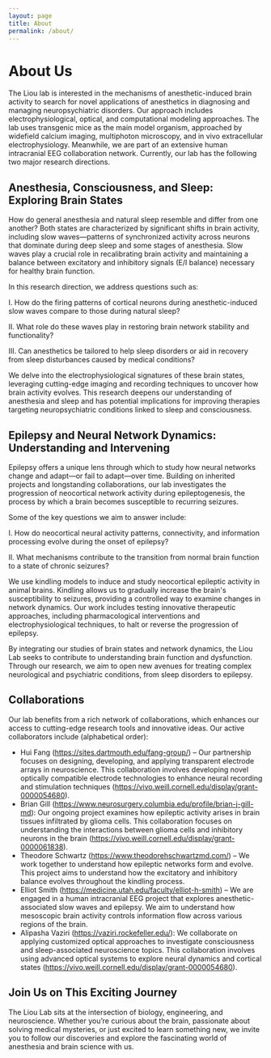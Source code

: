 ```yaml
---
layout: page
title: About
permalink: /about/
---
```

# About Us

The Liou lab is interested in the mechanisms of anesthetic-induced brain activity to search for novel applications of anesthetics in diagnosing and managing neuropsychiatric disorders. Our approach includes electrophysiological, optical, and computational modeling approaches. The lab uses transgenic mice as the main model organism, approached by widefield calcium imaging, multiphoton microscopy, and in vivo extracellular electrophysiology. Meanwhile, we are part of an extensive human intracranial EEG collaboration network. Currently, our lab has the following two major research directions.

## Anesthesia, Consciousness, and Sleep: Exploring Brain States

How do general anesthesia and natural sleep resemble and differ from one another? Both states are characterized by significant shifts in brain activity, including slow waves—patterns of synchronized activity across neurons that dominate during deep sleep and some stages of anesthesia. Slow waves play a crucial role in recalibrating brain activity and maintaining a balance between excitatory and inhibitory signals (E/I balance) necessary for healthy brain function.

In this research direction, we address questions such as:


I.  How do the firing patterns of cortical neurons during anesthetic-induced slow waves compare to those during natural sleep?

II.  What role do these waves play in restoring brain network stability and functionality?

III.  Can anesthetics be tailored to help sleep disorders or aid in recovery from sleep disturbances caused by medical conditions?

We delve into the electrophysiological signatures of these brain states, leveraging cutting-edge imaging and recording techniques to uncover how brain activity evolves. This research deepens our understanding of anesthesia and sleep and has potential implications for improving therapies targeting neuropsychiatric conditions linked to sleep and consciousness.

## Epilepsy and Neural Network Dynamics: Understanding and Intervening

Epilepsy offers a unique lens through which to study how neural networks change and adapt—or fail to adapt—over time. Building on inherited projects and longstanding collaborations, our lab investigates the progression of neocortical network activity during epileptogenesis, the process by which a brain becomes susceptible to recurring seizures.

Some of the key questions we aim to answer include:

I. How do neocortical neural activity patterns, connectivity, and information processing evolve during the onset of epilepsy?

II. What mechanisms contribute to the transition from normal brain function to a state of chronic seizures?

We use kindling models to induce and study neocortical epileptic activity in animal brains. Kindling allows us to gradually increase the brain's susceptibility to seizures, providing a controlled way to examine changes in network dynamics. Our work includes testing innovative therapeutic approaches, including pharmacological interventions and electrophysiological techniques, to halt or reverse the progression of epilepsy.

By integrating our studies of brain states and network dynamics, the Liou Lab seeks to contribute to understanding brain function and dysfunction. Through our research, we aim to open new avenues for treating complex neurological and psychiatric conditions, from sleep disorders to epilepsy.

## Collaborations

Our lab benefits from a rich network of collaborations, which enhances our access to cutting-edge research tools and innovative ideas. Our active collaborators include (alphabetical order): 
* Hui Fang (https://sites.dartmouth.edu/fang-group/) – Our partnership focuses on designing, developing, and applying transparent electrode arrays in neuroscience. This collaboration involves developing novel optically compatible electrode technologies to enhance neural recording and stimulation techniques (https://vivo.weill.cornell.edu/display/grant-0000054680). 
* Brian Gill (https://www.neurosurgery.columbia.edu/profile/brian-j-gill-md): Our ongoing project examines how epileptic activity arises in brain tissues infiltrated by glioma cells. This collaboration focuses on understanding the interactions between glioma cells and inhibitory neurons in the brain (https://vivo.weill.cornell.edu/display/grant-0000061838). 
* Theodore Schwartz (https://www.theodorehschwartzmd.com/) – We work together to understand how epileptic networks form and evolve. This project aims to understand how the excitatory and inhibitory balance evolves throughout the kindling process. 
* Elliot Smith (https://medicine.utah.edu/faculty/elliot-h-smith) – We are engaged in a human intracranial EEG project that explores anesthetic-associated slow waves and epilepsy. We aim to understand how mesoscopic brain activity controls information flow across various regions of the brain. 
* Alipasha Vaziri (https://vaziri.rockefeller.edu/): We collaborate on applying customized optical approaches to investigate consciousness and sleep-associated neuroscience topics. This collaboration involves using advanced optical systems to explore neural dynamics and cortical states (https://vivo.weill.cornell.edu/display/grant-0000054680).


## Join Us on This Exciting Journey

The Liou Lab sits at the intersection of biology, engineering, and neuroscience. Whether you’re curious about the brain, passionate about solving medical mysteries, or just excited to learn something new, we invite you to follow our discoveries and explore the fascinating world of anesthesia and brain science with us.

